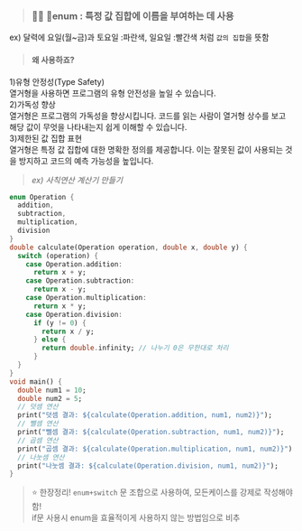 > ### 🙋🏻 enum : 특정 값 집합에 이름을 부여하는 데 사용
ex) 달력에 요일(월~금)과 토요일 :파란색, 일요일 :빨간색 처럼 `값의 집합`을 뜻함

> #### 왜 사용하죠?
1)유형 안정성(Type Safety)<br>
열거형을 사용하면 프로그램의 유형 안전성을 높일 수 있습니다.<br>
2)가독성 향상<br>
열거형은 프로그램의 가독성을 향상시킵니다. 코드를 읽는 사람이 열거형 상수를 보고 해당 값이 무엇을 나타내는지 쉽게 이해할 수 있습니다.<br>
3)제한된 값 집합 표현<br>
열거형은 특정 값 집합에 대한 명확한 정의를 제공합니다. 이는 잘못된 값이 사용되는 것을 방지하고 코드의 예측 가능성을 높입니다.<br>

> _ex) 사칙연산 계산기 만들기_
```dart
enum Operation {
  addition,
  subtraction,
  multiplication,
  division
}
double calculate(Operation operation, double x, double y) {
  switch (operation) {
    case Operation.addition:
      return x + y;
    case Operation.subtraction:
      return x - y;
    case Operation.multiplication:
      return x * y;
    case Operation.division:
      if (y != 0) {
        return x / y;
      } else {
        return double.infinity; // 나누기 0은 무한대로 처리
      }
  }
}
void main() {
  double num1 = 10;
  double num2 = 5;
  // 덧셈 연산
  print("덧셈 결과: ${calculate(Operation.addition, num1, num2)}");
  // 뺄셈 연산
  print("뺄셈 결과: ${calculate(Operation.subtraction, num1, num2)}");
  // 곱셈 연산
  print("곱셈 결과: ${calculate(Operation.multiplication, num1, num2)}");
  // 나눗셈 연산
  print("나눗셈 결과: ${calculate(Operation.division, num1, num2)}");
}
```

> ⭐️ 한장정리!
`enum+switch` 문 조합으로 사용하여, 모든케이스를 강제로 작성해야함!<br>
if문 사용시 enum을 효율적이게 사용하지 않는 방법임으로 비추
